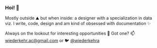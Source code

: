 ### Hoi! 👋
Mostly outside ⛰️  but when inside: a designer with a specialization in data viz. I write, code, design and am kind of obsessed with documentation ✨

Always on the lookout for interesting opportunities 👀
Got one? 📫 wiederkehr.ac@gmail.com or 🐦 [@wiederkehra](https://twitter.com/wiederkehra)
